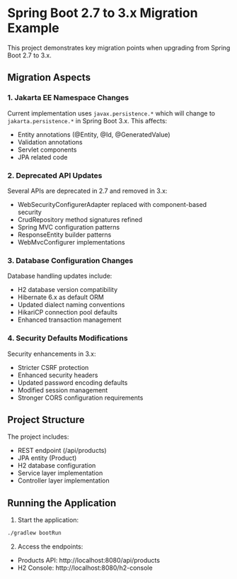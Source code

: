 # Spring Boot 2.7 to 3.x Migration Example

This project demonstrates key migration points when upgrading from Spring Boot 2.7 to 3.x.

## Migration Aspects

### 1. Jakarta EE Namespace Changes
Current implementation uses `javax.persistence.*` which will change to `jakarta.persistence.*` in Spring Boot 3.x. This affects:
- Entity annotations (@Entity, @Id, @GeneratedValue)
- Validation annotations
- Servlet components
- JPA related code

### 2. Deprecated API Updates
Several APIs are deprecated in 2.7 and removed in 3.x:
- WebSecurityConfigurerAdapter replaced with component-based security
- CrudRepository method signatures refined
- Spring MVC configuration patterns
- ResponseEntity builder patterns
- WebMvcConfigurer implementations

### 3. Database Configuration Changes
Database handling updates include:
- H2 database version compatibility
- Hibernate 6.x as default ORM
- Updated dialect naming conventions
- HikariCP connection pool defaults
- Enhanced transaction management

### 4. Security Defaults Modifications
Security enhancements in 3.x:
- Stricter CSRF protection
- Enhanced security headers
- Updated password encoding defaults
- Modified session management
- Stronger CORS configuration requirements

## Project Structure

The project includes:
- REST endpoint (/api/products)
- JPA entity (Product)
- H2 database configuration
- Service layer implementation
- Controller layer implementation

## Running the Application

1. Start the application:

```bash
./gradlew bootRun
```

2. Access the endpoints:
* Products API: http://localhost:8080/api/products
* H2 Console: http://localhost:8080/h2-console